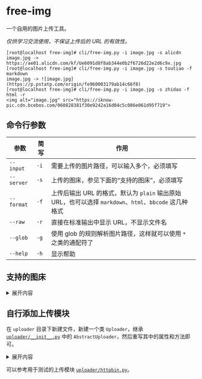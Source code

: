 # free-img

一个自用的图片上传工具。

*仅供学习交流使用，不保证上传后的 URL 的有效性。*

```console
[root@localhost free-img]# cli/free-img.py -i image.jpg -s alicdn
image.jpg -> https://ae01.alicdn.com/kf/Ue6091d8f8ab344e0b2f6726d22e2d6c9x.jpg
[root@localhost free-img]# cli/free-img.py -i image.jpg -s toutiao -f markdown
image.jpg -> ![image.jpg](https://p.pstatp.com/origin/fe960003179ab14c66f8)
[root@localhost free-img]# cli/free-img.py -i image.jpg -s zhidao -f html -r
<img alt="image.jpg" src="https://iknow-pic.cdn.bcebos.com/060828381f30e9242a16d04c5c086e061d95f719">
```

## 命令行参数

| 参数 | 简写 | 作用 |
| --- | --- | --- |
| `--input` | `-i` | 需要上传的图片路径，可以输入多个，必须填写 |
| `--server` | `-s` | 上传的图床，参见下面的“支持的图床”，必须填写 |
| `--format` | `-f` | 上传后输出 URL 的格式，默认为 `plain` 输出原始 URL，也可以选择 `markdown`、`html`、`bbcode` 这几种格式 |
| `--raw` | `-r` | 直接在标准输出中显示 URL，不显示文件名 |
| `--glob` | `-g` | 使用 glob 的规则解析图片路径，这样就可以使用 `*` 之类的通配符了 |
| `--help` | `-h` | 显示帮助 |

## 支持的图床

<details>
<summary>展开内容</summary>

| 名称 | 上传后的 URL |
| --- | --- |
| 7moor <sup>\*</sup> <sup>\*\*</sup> <sup>\*\*\*</sup> | [fs-im-kefu.7moor-fs2.com](https://fs-im-kefu.7moor-fs2.com/im/2768a390-5474-11ea-afc9-7b323e3e16c0/f-_gRKJY3BBbXnlp.jpg) |
| aichat <sup>\*</sup> <sup>\*\*</sup> | [static.aichat.net](https://static.aichat.net/chat/202108/205d94f2-40e0-49db-b738-75e5d9d68653.jpg) |
| alicdn <sup>\*</sup> <sup>\*\*</sup> <sup>\*\*\*</sup> | [ae01.alicdn.com](https://ae01.alicdn.com/kf/Ue6091d8f8ab344e0b2f6726d22e2d6c9x.jpg) |
| baijiahao | [pic.rmb.bdstatic.com](https://pic.rmb.bdstatic.com/bjh/32d650f5ac7d08cb701789e98c5bdead.jpeg) |
| baike <sup>\*\*\*</sup> | [bkimg.cdn.bcebos.com](https://bkimg.cdn.bcebos.com/pic/b3119313b07eca806538c935186a80dda144ac342585) |
| dianping <sup>\*</sup> <sup>\*\*</sup> <sup>\*\*\*</sup> | [p0.meituan.net](https://p0.meituan.net/csc/32d650f5ac7d08cb701789e98c5bdead65846.jpg) |
| dingyue | [dingyue.ws.126.net](https://dingyue.ws.126.net/2020/1028/32d650f5j00qiw1ok001sd000go00gop.jpg) |
| gtimg | [inews.gtimg.com](https://inews.gtimg.com/newsapp_ls/0/12067385341/0) |
| imgurl <sup>\*</sup> | [ftp.bmp.ovh](https://ftp.bmp.ovh/imgs/2020/07/ac7d08cb701789e9.jpg) |
| jd <sup>\*\*\*</sup> | [img*.360buyimg.com](https://img20.360buyimg.com/myjd/jfs/t1/128109/13/6838/65846/5f086444E1dc00680/b977b3bace25c778.jpg) |
| jdimio <sup>\*</sup> <sup>\*\*\*</sup> | [dd-static.jd.com](https://dd-static.jd.com/ddimg/jfs/t1/206579/25/10622/65846/61a0cea0E0e326177/134260e170489c54.jpg) |
| ldmnq <sup>\*</sup> <sup>\*\*</sup> | [ldbbs.ldmnq.com](https://ldbbs.ldmnq.com/bbs/topic/attachment/2021-7/9287ebd6-df0b-428e-8a6f-703f328d3482.jpg) |
| maoyan <sup>\*</sup> <sup>\*\*</sup> <sup>\*\*\*</sup> | [p0.meituan.net](https://p0.meituan.net/mmdb/32d650f5ac7d08cb701789e98c5bdead65846.jpg) |
| mooc <sup>\*\*\*</sup> | [img*.mukewang.com](https://img4.mukewang.com/61a084f7000132d606000600.jpg) |
| oppo | [cdofs.oppomobile.com](https://cdofs.oppomobile.com/cdo-portal/feedback/202107/16/9715e4b42dfc721dfa437bf597b834ce.jpg) |
| tc58 <sup>\*</sup> <sup>\*\*</sup> <sup>\*\*\*</sup> | [pic*.58cdn.com.cn](https://pic8.58cdn.com.cn/nowater/n_v20b417849f78a44caa8d1f3cb5e852a4b.jpg) |
| uploadcc | [upload.cc](https://upload.cc/i1/2020/07/25/p5TNES.jpg) |
| wenku | [wkphoto.cdn.bcebos.com](https://wkphoto.cdn.bcebos.com/fcfaaf51f3deb48fd81fbabce01f3a292df57859.jpg) |
| yidianzixun <sup>\*</sup> <sup>\*\*\*</sup> | [si1.go2yd.com](https://si1.go2yd.com/get-image/0iFKu4YVCsK) |
| yunque360 <sup>\*</sup> <sup>\*\*</sup> | [yunque-chat.oss.yunque360.com](https://yunque-chat.oss.yunque360.com/20210913/a1/cb/a1cba508fff22a915b3245d4be249352.jpg) |
| yzf | [yzf.qq.com](https://yzf.qq.com/fsnb/kf-file/kf_pic/20200710/KFPIC_hF_WXIMAGE_MihOPneDLPHDtWHTTCdH.jpg) |
| zhidao | [iknow-pic.cdn.bcebos.com](https://iknow-pic.cdn.bcebos.com/060828381f30e9242a16d04c5c086e061d95f719) |
| ~~httpbin~~ | 仅用于测试 |

> 测试用图片的出处：[Pixiv ID #72467059](https://www.pixiv.net/artworks/72467059)
>
> <sup>\*</sup> 支持 WebP
>
> <sup>\*\*</sup> 支持 AVIF
>
> <sup>\*\*\*</sup> 图片 URL 有 `Access-Control-Allow-Origin: *` 响应头
>
> 部分图床还可能存在以下特性：
>
> * 对图片进行二压，可能的条件包括但不限于：图片尺寸/大小超过一定范围、上传后超过一段时间、访问时存在响应头 `Accept: image/webp, ...`、无条件二压……
> * 通过修改扩展名而不修改文件内容，可以上传任意格式的文件。

</details>

## 自行添加上传模块

在 `uploader` 目录下新建文件，新建一个类 `Uploader`，继承 [`uploader/__init__.py`](https://github.com/TransparentLC/free-img/blob/master/uploader/__init__.py) 中的 `AbstractUploader`，然后重写其中的属性和方法即可。

<details>
<summary>展开内容</summary>

```python
from uploader import AbstractUploader

class Uploader(AbstractUploader):
    # 用于上传的图床接口 URL
    @property
    @abstractmethod
    def request_url(self) -> str:
        pass

    # 进行上传的表单中，文件对应的key
    @property
    @abstractmethod
    def file_key(self) -> str:
        pass

    # 表单中的其他内容
    # 没有的话就不需要重写
    @property
    def form(self) -> dict:
        pass

    # 从请求的响应中解析图片 URL
    # 可以通过 self.requests 获取发送请求的 requests 对象
    # 不重写的话，默认将直接返回响应内容
    @property
    def parsed(self) -> str:
        pass

    # 自定义请求头
    # 将会合并/覆盖以下默认请求头：
    # { 'User-Agent': （IE11 的 UA）, 'X-Forwarded-For': （随机的 IP 地址） }
    @property
    def headers(self) -> dict:
        pass

    # 在上传时返回重写的文件名
    # 某些图床只检查扩展名而不是从文件内容中检查格式，这时就可以通过重写文件名来绕过检查
    # 例如：在这里将一张 webp 图片的扩展名改为 jpg 并返回，在某些图床即可正常上传
    def filename_rewrite(self, filename: str) -> str:
        pass

    # 返回图片上传后的 URL
    # self.path 为本地的图片文件路径
    # 使用 self.request 保存发送请求的 requests 对象
    # 通过 self.parsed 获取 URL 并返回（当然也可以不使用，直接在这里解析）
    # 除非有特殊需求，这个方法不一定需要重写
    def upload(self) -> str:
        pass
```
</details>

可以参考用于测试的上传模块 [`uploader/httpbin.py`](https://github.com/TransparentLC/free-img/blob/master/uploader/httpbin.py)。